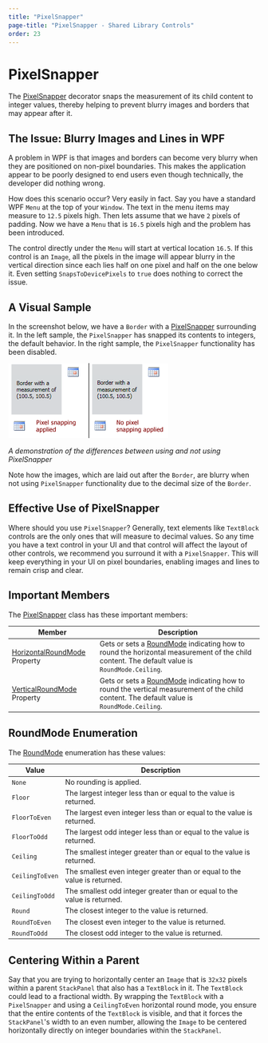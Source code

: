```yaml
---
title: "PixelSnapper"
page-title: "PixelSnapper - Shared Library Controls"
order: 23
---
```

# PixelSnapper

The [PixelSnapper](xref:@ActiproUIRoot.Controls.PixelSnapper) decorator snaps the measurement of its child content to integer values, thereby helping to prevent blurry images and borders that may appear after it.

## The Issue: Blurry Images and Lines in WPF

A problem in WPF is that images and borders can become very blurry when they are positioned on non-pixel boundaries.  This makes the application appear to be poorly designed to end users even though technically, the developer did nothing wrong.

How does this scenario occur?  Very easily in fact.  Say you have a standard WPF `Menu` at the top of your `Window`.  The text in the menu items may measure to `12.5` pixels high.  Then lets assume that we have `2` pixels of padding.  Now we have a `Menu` that is `16.5` pixels high and the problem has been introduced.

The control directly under the `Menu` will start at vertical location `16.5`.  If this control is an `Image`, all the pixels in the image will appear blurry in the vertical direction since each lies half on one pixel and half on the one below it.  Even setting `SnapsToDevicePixels` to `true` does nothing to correct the issue.

## A Visual Sample

In the screenshot below, we have a `Border` with a [PixelSnapper](xref:@ActiproUIRoot.Controls.PixelSnapper) surrounding it.  In the left sample, the `PixelSnapper` has snapped its contents to integers, the default behavior.  In the right sample, the `PixelSnapper` functionality has been disabled.

![Screenshot](../images/pixelsnapper.gif)

*A demonstration of the differences between using and not using PixelSnapper*

Note how the images, which are laid out after the `Border`, are blurry when not using `PixelSnapper` functionality due to the decimal size of the `Border`.

## Effective Use of PixelSnapper

Where should you use `PixelSnapper`?  Generally, text elements like `TextBlock` controls are the only ones that will measure to decimal values.  So any time you have a text control in your UI and that control will affect the layout of other controls, we recommend you surround it with a `PixelSnapper`.  This will keep everything in your UI on pixel boundaries, enabling images and lines to remain crisp and clear.

## Important Members

The [PixelSnapper](xref:@ActiproUIRoot.Controls.PixelSnapper) class has these important members:

| Member | Description |
|-----|-----|
| [HorizontalRoundMode](xref:@ActiproUIRoot.Controls.PixelSnapper.HorizontalRoundMode) Property | Gets or sets a [RoundMode](xref:@ActiproUIRoot.Controls.RoundMode) indicating how to round the horizontal measurement of the child content.  The default value is `RoundMode.Ceiling`. |
| [VerticalRoundMode](xref:@ActiproUIRoot.Controls.PixelSnapper.VerticalRoundMode) Property | Gets or sets a [RoundMode](xref:@ActiproUIRoot.Controls.RoundMode) indicating how to round the vertical measurement of the child content.  The default value is `RoundMode.Ceiling`. |

## RoundMode Enumeration

The [RoundMode](xref:@ActiproUIRoot.Controls.RoundMode) enumeration has these values:

| Value | Description |
|-----|-----|
| `None` | No rounding is applied. |
| `Floor` | The largest integer less than or equal to the value is returned. |
| `FloorToEven` | The largest even integer less than or equal to the value is returned. |
| `FloorToOdd` | The largest odd integer less than or equal to the value is returned. |
| `Ceiling` | The smallest integer greater than or equal to the value is returned. |
| `CeilingToEven` | The smallest even integer greater than or equal to the value is returned. |
| `CeilingToOdd` | The smallest odd integer greater than or equal to the value is returned. |
| `Round` | The closest integer to the value is returned. |
| `RoundToEven` | The closest even integer to the value is returned. |
| `RoundToOdd` | The closest odd integer to the value is returned. |

## Centering Within a Parent

Say that you are trying to horizontally center an `Image` that is `32x32` pixels within a parent `StackPanel` that also has a `TextBlock` in it.  The `TextBlock` could lead to a fractional width.  By wrapping the `TextBlock` with a `PixelSnapper` and using a `CeilingToEven` horizontal round mode, you ensure that the entire contents of the `TextBlock` is visible, and that it forces the `StackPanel`'s width to an even number, allowing the `Image` to be centered horizontally directly on integer boundaries within the `StackPanel`.
